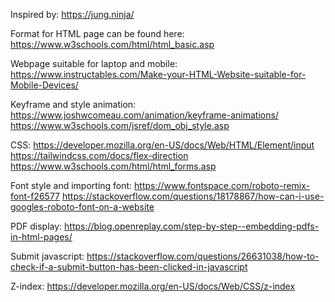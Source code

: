 Inspired by:
https://jung.ninja/

Format for HTML page can be found here: 
https://www.w3schools.com/html/html_basic.asp

Webpage suitable for laptop and mobile:
https://www.instructables.com/Make-your-HTML-Website-suitable-for-Mobile-Devices/

Keyframe and style animation:
https://www.joshwcomeau.com/animation/keyframe-animations/
https://www.w3schools.com/jsref/dom_obj_style.asp

CSS:
https://developer.mozilla.org/en-US/docs/Web/HTML/Element/input
https://tailwindcss.com/docs/flex-direction
https://www.w3schools.com/html/html_forms.asp

Font style and importing font: 
https://www.fontspace.com/roboto-remix-font-f26577
https://stackoverflow.com/questions/18178867/how-can-i-use-googles-roboto-font-on-a-website

PDF display:
https://blog.openreplay.com/step-by-step--embedding-pdfs-in-html-pages/

Submit javascript:
https://stackoverflow.com/questions/26631038/how-to-check-if-a-submit-button-has-been-clicked-in-javascript

Z-index:
https://developer.mozilla.org/en-US/docs/Web/CSS/z-index